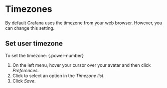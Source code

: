 # Timezones

By default Grafana uses the timezone from your web browser. However, you can change this setting.

## Set user timezone

To set the timezone:
{.power-number}

1. On the left menu, hover your cursor over your avatar and then click _Preferences_.
2. Click to select an option in the _Timezone list_.
3. Click _Save_.
